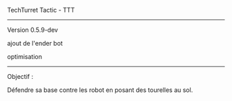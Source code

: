 TechTurret Tactic - TTT

---------------

Version 0.5.9-dev

ajout de l'ender bot

optimisation

----------------


Objectif : 

Défendre sa base contre les robot en posant des tourelles au sol.
